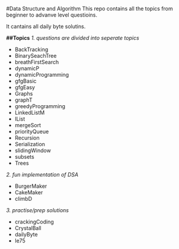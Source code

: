 #Data Structure and Algorithm
This repo contains all the topics from beginner to advanve level questioins.

It cantains all daily byte solutins.

**##Topics**
*1. questions are divided into seperate topics*
- BackTracking
- BinarySeachTree
- breathFirstSearch
- dynamicP
- dynamicProgramming
- gfgBasic
- gfgEasy
- Graphs
- graphT
- greedyProgramming
- LinkedListM
- lList
- mergeSort
- priorityQueue
- Recursion
- Serialization
- slidingWindow
- subsets
- Trees

*2. fun implementation of DSA*
- BurgerMaker
- CakeMaker
- climbD

*3. practise/prep solutions*
- crackingCoding
- CrystalBall
- dailyByte
- le75
